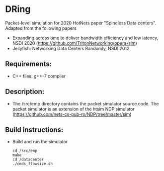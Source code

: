 # DRing
Packet-level simulation for 2020 HotNets paper "Spineless Data centers".
Adapted from the following papers
- Expanding across time to deliver bandwidth efficiency and low latency, NSDI 2020
  (https://github.com/TritonNetworking/opera-sim)
- Jellyfish: Networking Data Centers Randomly, NSDI 2012

## Requirements:

- C++ files: g++-7 compiler

## Description:

- The /src/emp directory contains the packet simulator source code. The packet simulator is an extension of the htsim NDP simulator (https://github.com/nets-cs-pub-ro/NDP/tree/master/sim)

## Build instructions:

- Build and run the simulator
  ```
  cd /src/emp
  make
  cd /datacenter
  ./cmds_flowsize.sh
